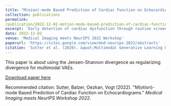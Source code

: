 ```yaml
---
title: "M(oion)-mode Based Prediction of Cardiac Function on Echocardiograms"
collection: publications
permalink:
/publication/2022-12-02-motion-mode-based-prediction-of-cardiac-function-on-echocardiogram
excerpt: 'Early detection of cardiac dysfunction through routine screening is vital for diagnosing cardiovascular diseases. An important metric of cardiac function is the left ventricular ejection fraction (EF), which is used to diagnose cardiomyopathy. Echocardiography is a popular diagnostic tool in cardiology, with ultrasound beinga low-cost, real-time, and non-ionizing technology. However, human assessment of echocardiograms for calculating EF is both time-consuming and expertise-demanding, raising the need for an automated approach. Earlier automated works have been limited to still images or use echocardiogram videos with spatio-temporal convolutions in a complex pipeline. In this work, we propose to generate images from readily available echocardiogram videos, each image mimicking a M(otion)-mode image from a different scan line through time. We then combine different M-mode images using off-the-shelf model architectures to estimate the EF and, thus, diagnose cardiomyopathy. Our experiments show that our proposed method converges with only ten modes and is comparable to the baseline method while bypassing its cumbersome training process.'
date: 2022-12-02
venue: 'Medical Imaging meets NeurIPS 2022 Workshop'
paperurl: 'https://sites.google.com/view/med-neurips-2022/abstracts'
citation: 'Sutter et al. (2020). &quot;Multimodal Generative Learning Utilizing the Jensen-Shannon Divergence.&quot; <i>NeurIPS 2020</i>.'
---
```

This paper is about using the Jensen-Shannon divergence as regularizing divergence for multimodal VAEs.

[Download paper here](https://sites.google.com/view/med-neurips-2022/abstracts)

Recommended citation: Sutter, Balzer, Oezkan, Vogt (2022). "M(otion)-mode Based Prediction of Cardiac Function on Echocardiograms." <i>Medical Imaging meets NeurIPS Workshop 2022</i>.

